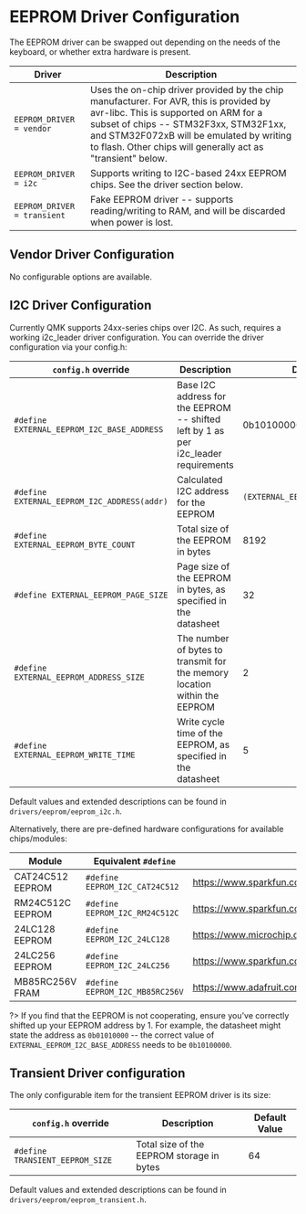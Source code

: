 # EEPROM Driver Configuration

The EEPROM driver can be swapped out depending on the needs of the keyboard, or whether extra hardware is present.

Driver                      | Description
--------------------------- | -------------------------------------------------------------------------------------------------------------------------------------------------------------------------------------------------------------------------------
`EEPROM_DRIVER = vendor`    | Uses the on-chip driver provided by the chip manufacturer. For AVR, this is provided by avr-libc. This is supported on ARM for a subset of chips -- STM32F3xx, STM32F1xx, and STM32F072xB will be emulated by writing to flash. Other chips will generally act as "transient" below.
`EEPROM_DRIVER = i2c`       | Supports writing to I2C-based 24xx EEPROM chips. See the driver section below.
`EEPROM_DRIVER = transient` | Fake EEPROM driver -- supports reading/writing to RAM, and will be discarded when power is lost.

## Vendor Driver Configuration

No configurable options are available.

## I2C Driver Configuration

Currently QMK supports 24xx-series chips over I2C. As such, requires a working i2c_leader driver configuration. You can override the driver configuration via your config.h:

`config.h` override                         | Description                                                                         | Default Value
------------------------------------------- | ----------------------------------------------------------------------------------- | ------------------------------------
`#define EXTERNAL_EEPROM_I2C_BASE_ADDRESS`  | Base I2C address for the EEPROM -- shifted left by 1 as per i2c_leader requirements | 0b10100000
`#define EXTERNAL_EEPROM_I2C_ADDRESS(addr)` | Calculated I2C address for the EEPROM                                               | `(EXTERNAL_EEPROM_I2C_BASE_ADDRESS)`
`#define EXTERNAL_EEPROM_BYTE_COUNT`        | Total size of the EEPROM in bytes                                                   | 8192
`#define EXTERNAL_EEPROM_PAGE_SIZE`         | Page size of the EEPROM in bytes, as specified in the datasheet                     | 32
`#define EXTERNAL_EEPROM_ADDRESS_SIZE`      | The number of bytes to transmit for the memory location within the EEPROM           | 2
`#define EXTERNAL_EEPROM_WRITE_TIME`        | Write cycle time of the EEPROM, as specified in the datasheet                       | 5

Default values and extended descriptions can be found in `drivers/eeprom/eeprom_i2c.h`.

Alternatively, there are pre-defined hardware configurations for available chips/modules:

Module           | Equivalent `#define`            | Source
-----------------|---------------------------------|------------------------------------------
CAT24C512 EEPROM | `#define EEPROM_I2C_CAT24C512`  | <https://www.sparkfun.com/products/14764>
RM24C512C EEPROM | `#define EEPROM_I2C_RM24C512C`  | <https://www.sparkfun.com/products/14764>
24LC128 EEPROM   | `#define EEPROM_I2C_24LC128`    | <https://www.microchip.com/wwwproducts/en/24LC128>
24LC256 EEPROM   | `#define EEPROM_I2C_24LC256`    | <https://www.sparkfun.com/products/525>
MB85RC256V FRAM  | `#define EEPROM_I2C_MB85RC256V` | <https://www.adafruit.com/product/1895>

?> If you find that the EEPROM is not cooperating, ensure you've correctly shifted up your EEPROM address by 1. For example, the datasheet might state the address as `0b01010000` -- the correct value of `EXTERNAL_EEPROM_I2C_BASE_ADDRESS` needs to be `0b10100000`.

## Transient Driver configuration

The only configurable item for the transient EEPROM driver is its size:

`config.h` override             | Description                               | Default Value
------------------------------- | ----------------------------------------- | -------------
`#define TRANSIENT_EEPROM_SIZE` | Total size of the EEPROM storage in bytes | 64

Default values and extended descriptions can be found in `drivers/eeprom/eeprom_transient.h`.
